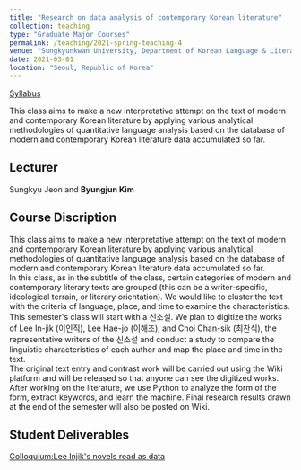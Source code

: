 ```yaml
---
title: "Research on data analysis of contemporary Korean literature"
collection: teaching
type: "Graduate Major Courses"
permalink: /teaching/2021-spring-teaching-4
venue: "Sungkyunkwan University, Department of Korean Language & Literature"
date: 2021-03-01
location: "Seoul, Republic of Korea"
---
```


[Syllabus](http://www.klbksk.com/wiki/index.php/RDACKL(SKKU))

This class aims to make a new interpretative attempt on the text of modern and contemporary Korean literature by applying various analytical methodologies of quantitative language analysis based on the database of modern and contemporary Korean literature data accumulated so far.

## Lecturer
Sungkyu Jeon and **Byungjun Kim**

## Course Discription
This class aims to make a new interpretative attempt on the text of modern and contemporary Korean literature by applying various analytical methodologies of quantitative language analysis based on the database of modern and contemporary Korean literature data accumulated so far.  
In this class, as in the subtitle of the class, certain categories of modern and contemporary literary texts are grouped (this can be a writer-specific, ideological terrain, or literary orientation). We would like to cluster the text with the criteria of language, place, and time to examine the characteristics. This semester's class will start with a 신소설. We plan to digitize the works of Lee In-jik (이인직), Lee Hae-jo (이해조), and Choi Chan-sik (최찬식), the representative writers of the 신소설 and conduct a study to compare the linguistic characteristics of each author and map the place and time in the text.  
The original text entry and contrast work will be carried out using the Wiki platform and will be released so that anyone can see the digitized works. After working on the literature, we use Python to analyze the form of the form, extract keywords, and learn the machine. Final research results drawn at the end of the semester will also be posted on Wiki.

## Student Deliverables
[Colloquium:Lee Injik's novels read as data](http://www.klbksk.com/wiki/index.php/Leeinjik_Colloquium202108)